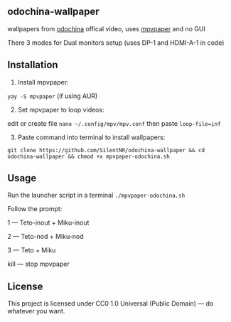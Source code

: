 ## odochina-wallpaper

wallpapers from [odochina](https://youtu.be/3-kI9rDwQ8E) offical video, uses [mpvpaper](https://github.com/GhostNaN/mpvpaper) and no GUI

There 3 modes for Dual monitors setup (uses DP-1 and HDMI-A-1 in code) 

## Installation

1. Install mpvpaper:

 ```yay -S mpvpaper``` (if using AUR)
  
2. Set mpvpaper to loop videos:
 
 edit or create file ```nano ~/.config/mpv/mpv.conf```
 then paste ```loop-file=inf```

3. Paste command into terminal to install wallpapers:

 ```git clone https://github.com/SilentNR/odochina-wallpaper && cd odochina-wallpaper && chmod +x mpvpaper-odochina.sh```

## Usage

Run the launcher script in a terminal ```./mpvpaper-odochina.sh``` 

Follow the prompt:

1 — Teto-inout + Miku-inout

2 — Teto-nod + Miku-nod

3 — Teto + Miku

kill — stop mpvpaper
 
## License

This project is licensed under CC0 1.0 Universal (Public Domain) — do whatever you want.
